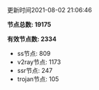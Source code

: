 更新时间2021-08-02 21:06:46

**节点总数: 19175**

**有效节点数: 2334**

- ss节点: 809
- v2ray节点: 1173
- ssr节点: 247
- trojan节点: 105
